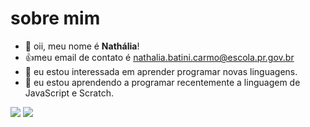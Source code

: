 # sobre mim 

- 👋 oii, meu nome é **Nathália**!
- :+1:meu email de contato é nathalia.batini.carmo@escola.pr.gov.br
- 👀 eu estou interessada em aprender  programar novas linguagens.
- 🌱 eu estou aprendendo a programar recentemente a linguagem de JavaScript e Scratch.

![](https://img.shields.io/badge/Scratch-4D97FF?style=for-the-badge&logo=Scratch&logoColor=white)
![](https://img.shields.io/badge/JavaScript-323330?style=for-the-badge&logo=javascript&logoColor=F7DF1E)

